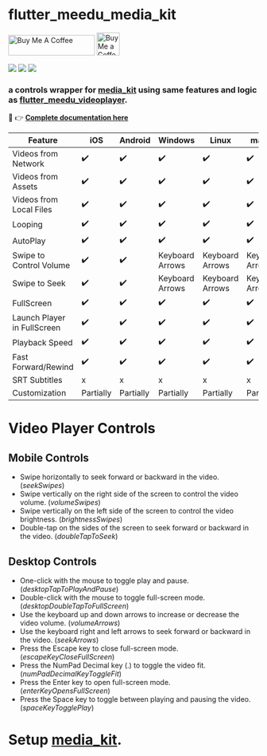 # flutter_meedu_media_kit




<a href="https://www.buymeacoffee.com/zezo357" target="_blank"><img src="https://cdn.buymeacoffee.com/buttons/default-orange.png" alt="Buy Me A Coffee" height="41" width="174"></a>
<a href='https://ko-fi.com/zezo357' target='_blank'><img height='35' style='border:0px;height:46px;' src='https://az743702.vo.msecnd.net/cdn/kofi3.png?v=0' border='0' alt='Buy Me a Coffee at ko-fi.com' />

<a target="blank" href="https://pub.dev/packages/flutter_meedu_media_kit"><img src="https://img.shields.io/pub/v/flutter_meedu_media_kit?include_prereleases&style=flat-square"/></a>
<img src="https://img.shields.io/github/last-commit/zezo357/flutter_meedu_media_kit/master?style=flat-square"/>
<img src="https://img.shields.io/github/license/zezo357/flutter_meedu_media_kit?style=flat-square"/>



### a controls wrapper for [media_kit](https://pub.dev/packages/media_kit) using same features and logic as [flutter_meedu_videoplayer](https://pub.dev/packages/flutter_meedu_videoplayer).


👋 👉 <b>[Complete documentation here](https://zezo357.github.io/flutter_meedu_media_kit/)</b>

<!-- <table>
<caption><h4><a href="https://zezo357.github.io/flutter_meedu_media_kit_example/">Flutter Web Demo</a></h4></caption>

  <tbody>
    <tr>
      <td rowspan="2"><img src="https://zezo357.github.io/flutter_meedu_media_kit/assets/q2.gif" alt="meedu_player" width="160" /></td>     
      <td><img src="https://zezo357.github.io/flutter_meedu_media_kit/assets/full.gif" alt="meedu_player" width="300" /></td>      
    </tr>   
    <tr>
      <td><img src="https://zezo357.github.io/flutter_meedu_media_kit/assets/playing_video.png" alt="meedu_player" width="300" /></td>     
    </tr>  
  </tbody>
</table> -->

<table>
<thead>
<tr>
<th>Feature</th>
<th>iOS</th>
<th>Android</th>
<th>Windows</th>
<th>Linux</th>
<th>macOS</th>
<th>Web</th>
</tr>
</thead>
<tbody>
<tr>
<td>Videos from Network</td>
<td>✔️</td>
<td>✔️</td>
<td>✔️</td>
<td>✔️</td>
<td>✔️</td>
<td>x</td>
</tr>
<tr>
<td>Videos from Assets</td>
<td>✔️</td>
<td>✔️</td>
<td>✔️</td>
<td>✔️</td>
<td>✔️</td>
<td>x</td>
</tr>
<tr>
<td>Videos from Local Files</td>
<td>✔️</td>
<td>✔️</td>
<td>✔️</td>
<td>✔️</td>
<td>✔️</td>
<td>x</td>
</tr>
<tr>
<td>Looping</td>
<td>✔️</td>
<td>✔️</td>
<td>✔️</td>
<td>✔️</td>
<td>✔️</td>
<td>x</td>
</tr>
<tr>
<td>AutoPlay</td>
<td>✔️</td>
<td>✔️</td>
<td>✔️</td>
<td>✔️</td>
<td>✔️</td>
<td>x</td>
</tr>
<tr>
<td>Swipe to Control Volume</td>
<td>✔️</td>
<td>✔️</td>
<td>Keyboard Arrows</td>
<td>Keyboard Arrows</td>
<td>Keyboard Arrows</td>
<td>x</td>
</tr>
<tr>
<td>Swipe to Seek</td>
<td>✔️</td>
<td>✔️</td>
<td>Keyboard Arrows</td>
<td>Keyboard Arrows</td>
<td>Keyboard Arrows</td>
<td>x</td>
</tr>
<tr>
<td>FullScreen</td>
<td>✔️</td>
<td>✔️</td>
<td>✔️</td>
<td>✔️</td>
<td>✔️</td>
<td>x</td>
</tr>
<tr>
<td>Launch Player in FullScreen</td>
<td>✔️</td>
<td>✔️</td>
<td>✔️</td>
<td>✔️</td>
<td>✔️</td>
<td>x</td>
</tr>
<tr>
<td>Playback Speed</td>
<td>✔️</td>
<td>✔️</td>
<td>✔️</td>
<td>✔️</td>
<td>✔️</td>
<td>x</td>
</tr>
<tr>
<td>Fast Forward/Rewind</td>
<td>✔️</td>
<td>✔️</td>
<td>✔️</td>
<td>✔️</td>
<td>✔️</td>
<td>x</td>
</tr>
<tr>
<td>SRT Subtitles</td>
<td>x</td>
<td>x</td>
<td>x</td>
<td>x</td>
<td>x</td>
<td>x</td>
</tr>
<tr>
<td>Customization</td>
<td>Partially</td>
<td>Partially</td>
<td>Partially</td>
<td>Partially</td>
<td>Partially</td>
<td>x</td>
</tr>
</tbody>
</table>

# Video Player Controls

## Mobile Controls

- Swipe horizontally to seek forward or backward in the video. (<em>seekSwipes</em>)
- Swipe vertically on the right side of the screen to control the video volume. (<em>volumeSwipes</em>)
- Swipe vertically on the left side of the screen to control the video brightness. (<em>brightnessSwipes</em>)
- Double-tap on the sides of the screen to seek forward or backward in the video. (<em>doubleTapToSeek</em>)

## Desktop Controls

- One-click with the mouse to toggle play and pause. (<em>desktopTapToPlayAndPause</em>)
- Double-click with the mouse to toggle full-screen mode. (<em>desktopDoubleTapToFullScreen</em>)
- Use the keyboard up and down arrows to increase or decrease the video volume. (<em>volumeArrows</em>)
- Use the keyboard right and left arrows to seek forward or backward in the video. (<em>seekArrows</em>)
- Press the Escape key to close full-screen mode. (<em>escapeKeyCloseFullScreen</em>)
- Press the NumPad Decimal key (.) to toggle the video fit. (<em>numPadDecimalKeyToggleFit</em>)
- Press the Enter key to open full-screen mode. (<em>enterKeyOpensFullScreen</em>)
- Press the Space key to toggle between playing and pausing the video. (<em>spaceKeyTogglePlay</em>)



# Setup [media_kit](https://pub.dev/packages/media_kit).

